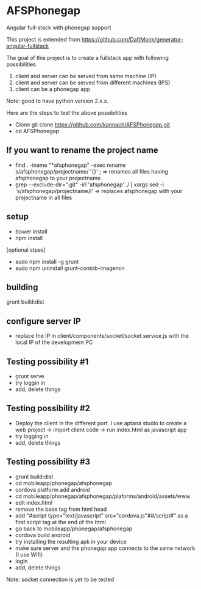 # AFSPhonegap
Angular full-stack with phonegap support

This project is extended from https://github.com/DaftMonk/generator-angular-fullstack

The goal of this project is to create a fullstack app with following possibilities
1. client and server can be served from same machine (IP)
2. client and server can be served from different machines (IPS)
3. client can be a phonegap app

Note: good to have python version 2.x.x.

Here are the steps to test the above possibilities

- Clone git clone https://github.com/kannach/AFSPhonegap.git
- cd AFSPhonegap

If you want to rename the project name
----------------------------------------
   - find . -iname "*afsphonegap" -exec rename s/afsphonegap/projectname/ '{}' \; => renames all files having afsphonegap to your projectname
   -  grep --exclude-dir=".git" -irl 'afsphonegap' ./ | xargs sed -i 's/afsphonegap/projectname/I' => replaces afsphonegap with your projectname in all files

setup
-------
- bower install
- npm install

[optional stpes]
   - sudo npm install -g grunt
   - sudo npm uninstall grunt-contrib-imagemin

building
--------
grunt build:dist

configure server IP
--------------------
- replace the IP in client/components/socket/socket.service.js with the local IP of the development PC

Testing possibility #1
----------------------
- grunt serve
- try loggin in
- add, delete things

Testing possibility #2
----------------------
- Deploy the client in the different port. I use aptana studio to create a web project -> import client code -> run index.html as javascript app
- try logging in 
- add, delete things

Testing possibility #3
----------------------
- grunt build:dist
- cd mobileapp/phonegap/afsphonegap
- cordova platform add android
- cd mobileapp/phonegap/afsphonegap/plaforms/android/assets/www
- edit index.html
- remove the base tag from html head
- add "#script type="text/javascript" src="cordova.js"##/script#" as a first script tag at the end of the html
- go back to mobileapp/phonegap/afsphonegap
- cordova build android
- try installing the resulting apk in your device
- make sure server and the phonegap app connects to the same network (I use Wifi)
- login
- add, delete things

Note: socket connection is yet to be tested

